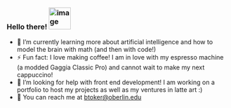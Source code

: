### Hello there! <img width="50" alt="image" src="https://github.com/ben-toker/ben-toker/assets/117331544/dc6951a0-8c97-419a-bf8b-cab456779ea2">

- 🌱 I’m currently learning more about artificial intelligence and how to model the brain with math (and then with code!)
- ⚡ Fun fact: I love making coffee! I am in love with my espresso machine (a modded Gaggia Classic Pro) and cannot wait to make my next cappuccino! 
- 🤔 I’m looking for help with front end development! I am working on a portfolio to host my projects as well as my ventures in latte art :)
- 📨 You can reach me at btoker@oberlin.edu
